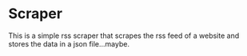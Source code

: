 # Scraper

This is a simple rss scraper that scrapes the rss feed of a website and stores the data in a json file...maybe.
